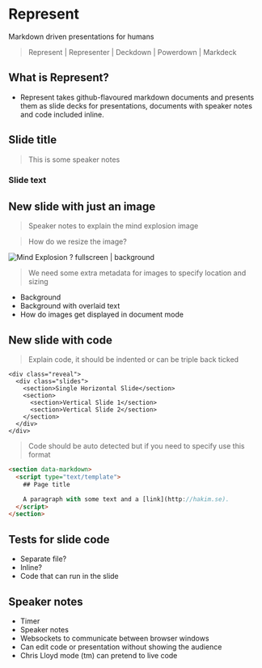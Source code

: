 # Represent

Markdown driven presentations for humans

> Represent | Representer | Deckdown | Powerdown | Markdeck


## What is Represent?

* Represent takes github-flavoured markdown documents and presents them as slide decks for presentations, documents with speaker notes and code included inline.

##

## Slide title

> This is some speaker notes

### Slide text

## New slide with just an image

> Speaker notes to explain the mind explosion image

> How do we resize the image?

![Mind Explosion](mind_explosion.gif) ? fullscreen | background

> We need some extra metadata for images to specify location and sizing

* Background
* Background with overlaid text
* How do images get displayed in document mode

## New slide with code

> Explain code, it should be indented or can be triple back ticked

    <div class="reveal">
      <div class="slides">
        <section>Single Horizontal Slide</section>
        <section>
          <section>Vertical Slide 1</section>
          <section>Vertical Slide 2</section>
        </section>
      </div>
    </div>

> Code should be auto detected but if you need to specify use this format

```html
<section data-markdown>
  <script type="text/template">
    ## Page title

    A paragraph with some text and a [link](http://hakim.se).
  </script>
</section>
```

## Tests for slide code

* Separate file?
* Inline?
* Code that can run in the slide

## Speaker notes

* Timer
* Speaker notes
* Websockets to communicate between browser windows
* Can edit code or presentation without showing the audience
* Chris Lloyd mode (tm) can pretend to live code
